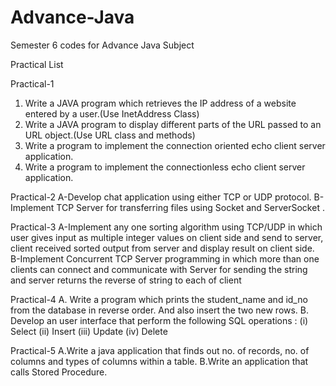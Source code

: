 # Advance-Java
Semester 6 codes for Advance Java Subject

Practical List 

Practical-1
1. Write a JAVA program which retrieves the IP address of a website entered by a user.(Use InetAddress Class)
2. Write a JAVA program to display different parts of the URL passed to an URL object.(Use URL class and methods)
3. Write a program to implement the connection oriented echo client server application.
4. Write a program to implement the connectionless echo client server application.

Practical-2
A-Develop chat application using either TCP or UDP protocol.
B-Implement TCP Server for transferring files using Socket and ServerSocket .

Practical-3
A-Implement any one sorting algorithm using TCP/UDP in which user gives input as multiple integer values on client side and send to server, client received sorted output from server and display result on client side.
B-Implement Concurrent TCP Server programming in which more than one clients can connect and communicate with
Server for sending the string and server returns the reverse of string to each of client

Practical-4
A. Write a program which prints the student_name and id_no from the database in reverse order.
And also insert the two new rows.
B. Develop an user interface that perform the following SQL operations : 
(i) Select (ii) Insert (iii) Update (iv) Delete

Practical-5
A.Write a java application that finds out no. of records, no. of columns and types of columns within a table.
B.Write an application that calls Stored Procedure.
